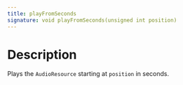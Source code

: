 ```yaml
---
title: playFromSeconds
signature: void playFromSeconds(unsigned int position)
---
```


# Description
Plays the `AudioResource` starting at `position` in seconds.
